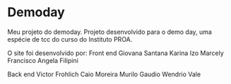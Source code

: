 # Demoday
 Meu projeto do demoday.
 Projeto desenvolvido para o demo day, uma espécie de tcc do curso do Instituto PROA.
 
 O site foi desenvolvido por:
 Front end
 Giovana Santana 
 Karina Izo
 Marcely Francisco
 Angela Filipini
 
 Back end
 Victor Frohlich
 Caio Moreira
 Murilo Gaudio
 Wendrio Vale

